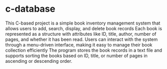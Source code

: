 ﻿# c-database
This C-based project is a simple book inventory management system that allows users to add, search, display, and delete book records
Each book is represented as a structure with attributes like ID, title, author, number of pages, and whether it has been read. Users can interact with the system through a menu-driven interface, making it easy to manage their book collection efficiently 
The program stores the book records in a text file and supports sorting the books based on ID, title, or number of pages in ascending or descending order.
